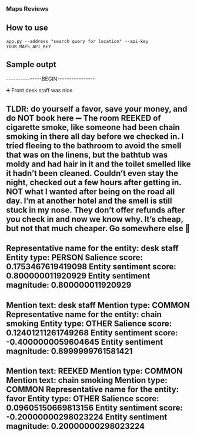 ### Maps Reviews

## How to use

```
app.py --address "search query for location" --api-key YOUR_MAPS_API_KEY
```

## Sample outpt

---------------BEGIN----------------

➕ Front desk staff was nice

TLDR: do yourself a favor, save your money, and do NOT book here
➖ The room REEKED of cigarette smoke, like someone had been chain smoking in there all day before we checked in. I tried fleeing to the bathroom to avoid the smell that was on the linens, but the bathtub was moldy and had hair in it and the toilet smelled like it hadn’t been cleaned. Couldn’t even stay the night, checked out a few hours after getting in. NOT what I wanted after being on the road all day. I’m at another hotel and the smell is still stuck in my nose. They don’t offer refunds after you check in and now we know why. It’s cheap, but not that much cheaper. Go somewhere else 🤮
-----------------------------------

Representative name for the entity: desk staff
Entity type: PERSON
Salience score: 0.1753467619419098
Entity sentiment score: 0.800000011920929
Entity sentiment magnitude: 0.800000011920929
-----------------------------

Mention text: desk staff
Mention type: COMMON
Representative name for the entity: chain smoking
Entity type: OTHER
Salience score: 0.12401211261749268
Entity sentiment score: -0.4000000059604645
Entity sentiment magnitude: 0.8999999761581421
-----------------------------

Mention text: REEKED
Mention type: COMMON
Mention text: chain smoking
Mention type: COMMON
Representative name for the entity: favor
Entity type: OTHER
Salience score: 0.09605150669813156
Entity sentiment score: -0.20000000298023224
Entity sentiment magnitude: 0.20000000298023224
-----------------------------
```
